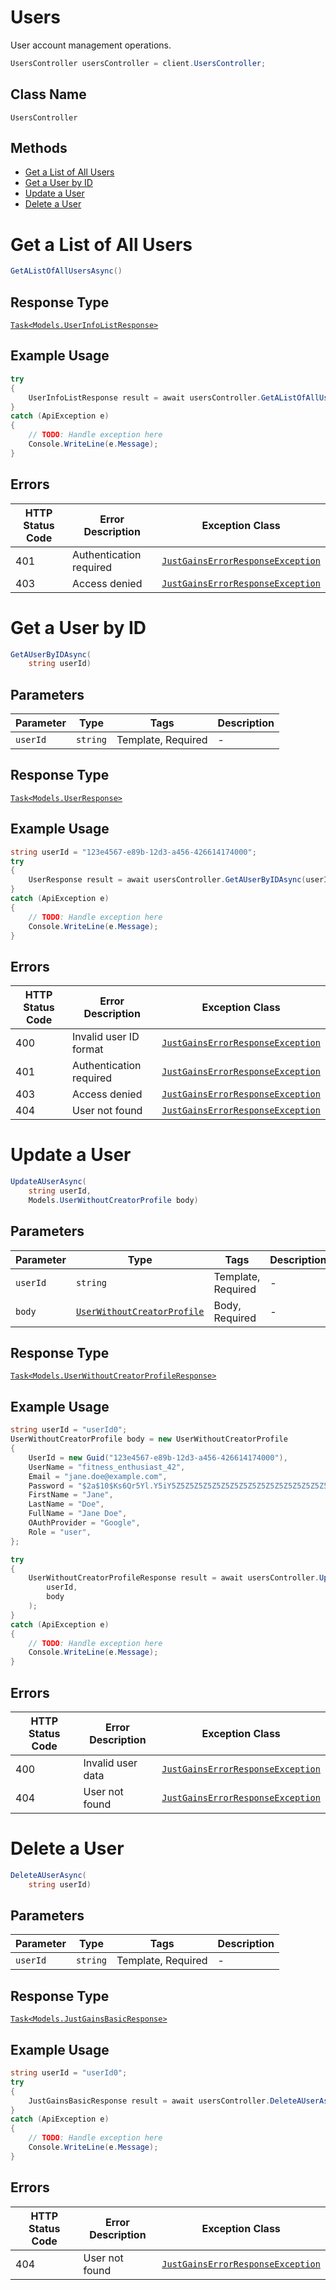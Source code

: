 # Users

User account management operations.

```csharp
UsersController usersController = client.UsersController;
```

## Class Name

`UsersController`

## Methods

* [Get a List of All Users](../../doc/controllers/users.md#get-a-list-of-all-users)
* [Get a User by ID](../../doc/controllers/users.md#get-a-user-by-id)
* [Update a User](../../doc/controllers/users.md#update-a-user)
* [Delete a User](../../doc/controllers/users.md#delete-a-user)


# Get a List of All Users

```csharp
GetAListOfAllUsersAsync()
```

## Response Type

[`Task<Models.UserInfoListResponse>`](../../doc/models/user-info-list-response.md)

## Example Usage

```csharp
try
{
    UserInfoListResponse result = await usersController.GetAListOfAllUsersAsync();
}
catch (ApiException e)
{
    // TODO: Handle exception here
    Console.WriteLine(e.Message);
}
```

## Errors

| HTTP Status Code | Error Description | Exception Class |
|  --- | --- | --- |
| 401 | Authentication required | [`JustGainsErrorResponseException`](../../doc/models/just-gains-error-response-exception.md) |
| 403 | Access denied | [`JustGainsErrorResponseException`](../../doc/models/just-gains-error-response-exception.md) |


# Get a User by ID

```csharp
GetAUserByIDAsync(
    string userId)
```

## Parameters

| Parameter | Type | Tags | Description |
|  --- | --- | --- | --- |
| `userId` | `string` | Template, Required | - |

## Response Type

[`Task<Models.UserResponse>`](../../doc/models/user-response.md)

## Example Usage

```csharp
string userId = "123e4567-e89b-12d3-a456-426614174000";
try
{
    UserResponse result = await usersController.GetAUserByIDAsync(userId);
}
catch (ApiException e)
{
    // TODO: Handle exception here
    Console.WriteLine(e.Message);
}
```

## Errors

| HTTP Status Code | Error Description | Exception Class |
|  --- | --- | --- |
| 400 | Invalid user ID format | [`JustGainsErrorResponseException`](../../doc/models/just-gains-error-response-exception.md) |
| 401 | Authentication required | [`JustGainsErrorResponseException`](../../doc/models/just-gains-error-response-exception.md) |
| 403 | Access denied | [`JustGainsErrorResponseException`](../../doc/models/just-gains-error-response-exception.md) |
| 404 | User not found | [`JustGainsErrorResponseException`](../../doc/models/just-gains-error-response-exception.md) |


# Update a User

```csharp
UpdateAUserAsync(
    string userId,
    Models.UserWithoutCreatorProfile body)
```

## Parameters

| Parameter | Type | Tags | Description |
|  --- | --- | --- | --- |
| `userId` | `string` | Template, Required | - |
| `body` | [`UserWithoutCreatorProfile`](../../doc/models/user-without-creator-profile.md) | Body, Required | - |

## Response Type

[`Task<Models.UserWithoutCreatorProfileResponse>`](../../doc/models/user-without-creator-profile-response.md)

## Example Usage

```csharp
string userId = "userId0";
UserWithoutCreatorProfile body = new UserWithoutCreatorProfile
{
    UserId = new Guid("123e4567-e89b-12d3-a456-426614174000"),
    UserName = "fitness_enthusiast_42",
    Email = "jane.doe@example.com",
    Password = "$2a$10$Ks6Qr5Yl.Y5iY5Z5Z5Z5Z5Z5Z5Z5Z5Z5Z5Z5Z5Z5Z5Z5Z5Z5Z5",
    FirstName = "Jane",
    LastName = "Doe",
    FullName = "Jane Doe",
    OAuthProvider = "Google",
    Role = "user",
};

try
{
    UserWithoutCreatorProfileResponse result = await usersController.UpdateAUserAsync(
        userId,
        body
    );
}
catch (ApiException e)
{
    // TODO: Handle exception here
    Console.WriteLine(e.Message);
}
```

## Errors

| HTTP Status Code | Error Description | Exception Class |
|  --- | --- | --- |
| 400 | Invalid user data | [`JustGainsErrorResponseException`](../../doc/models/just-gains-error-response-exception.md) |
| 404 | User not found | [`JustGainsErrorResponseException`](../../doc/models/just-gains-error-response-exception.md) |


# Delete a User

```csharp
DeleteAUserAsync(
    string userId)
```

## Parameters

| Parameter | Type | Tags | Description |
|  --- | --- | --- | --- |
| `userId` | `string` | Template, Required | - |

## Response Type

[`Task<Models.JustGainsBasicResponse>`](../../doc/models/just-gains-basic-response.md)

## Example Usage

```csharp
string userId = "userId0";
try
{
    JustGainsBasicResponse result = await usersController.DeleteAUserAsync(userId);
}
catch (ApiException e)
{
    // TODO: Handle exception here
    Console.WriteLine(e.Message);
}
```

## Errors

| HTTP Status Code | Error Description | Exception Class |
|  --- | --- | --- |
| 404 | User not found | [`JustGainsErrorResponseException`](../../doc/models/just-gains-error-response-exception.md) |

